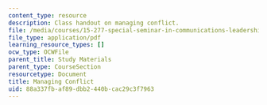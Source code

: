 ```yaml
---
content_type: resource
description: Class handout on managing conflict.
file: /media/courses/15-277-special-seminar-in-communications-leadership-and-personal-effectiveness-coaching-fall-2008/88a337fbaf89dbb2440bcac29c3f7963_handout_6.pdf
file_type: application/pdf
learning_resource_types: []
ocw_type: OCWFile
parent_title: Study Materials
parent_type: CourseSection
resourcetype: Document
title: Managing Conflict
uid: 88a337fb-af89-dbb2-440b-cac29c3f7963
---
```

